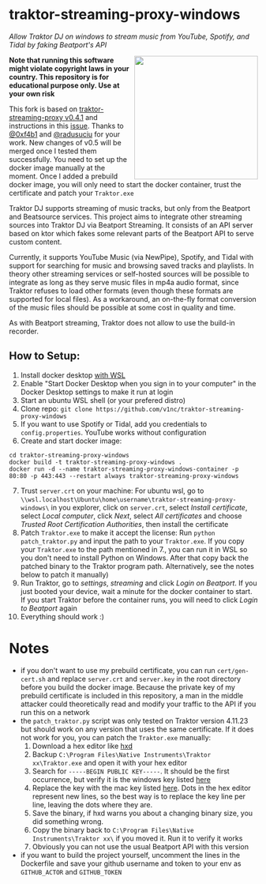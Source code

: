 # traktor-streaming-proxy-windows
*Allow Traktor DJ on windows to stream music from YouTube, Spotify, and Tidal by faking Beatport's API*

<img src="screenshot.png" align="right" width="250"></a>

**Note that running this software might violate copyright laws in your country. This repository is for educational purpose only. Use at your own risk**


This fork is based on [traktor-streaming-proxy v0.4.1](https://github.com/0xf4b1/traktor-streaming-proxy) and instructions in this [issue](https://github.com/0xf4b1/traktor-streaming-proxy/issues/13). Thanks to [@0xf4b1](https://github.com/0xf4b1) and [@radusuciu](https://github.com/radusuciu) for your work. New changes of v0.5 will be merged once I tested them successfully. You need to set up the docker image manually at the moment. Once I added a prebuild docker image, you will only need to start the docker container, trust the certificate and patch your `Traktor.exe`


Traktor DJ supports streaming of music tracks, but only from the Beatport and Beatsource services.
This project aims to integrate other streaming sources into Traktor DJ via Beatport Streaming.
It consists of an API server based on ktor which fakes some relevant parts of the Beatport API to serve custom content.

Currently, it supports YouTube Music (via NewPipe), Spotify, and Tidal with support for searching for music and browsing saved tracks and playlists.
In theory other streaming services or self-hosted sources will be possible to integrate as long as they serve music files in mp4a audio format, since Traktor refuses to load other formats (even though these formats are supported for local files).
As a workaround, an on-the-fly format conversion of the music files should be possible at some cost in quality and time.

As with Beatport streaming, Traktor does not allow to use the build-in recorder.

## How to Setup:
1. Install docker desktop [with WSL](https://docs.docker.com/desktop/features/wsl/)
2. Enable "Start Docker Desktop when you sign in to your computer" in the Docker Desktop settings to make it run at login
3. Start an ubuntu WSL shell (or your prefered distro)
4. Clone repo: `git clone https://github.com/v1nc/traktor-streaming-proxy-windows`
5. If you want to use Spotify or Tidal, add you credentials to `config.properties`. YouTube works without configuration
6. Create and start docker image:
```
cd traktor-streaming-proxy-windows
docker build -t traktor-streaming-proxy-windows .
docker run -d --name traktor-streaming-proxy-windows-container -p 80:80 -p 443:443 --restart always traktor-streaming-proxy-windows
```
7. Trust `server.crt` on your machine: For ubuntu wsl, go to `\\wsl.localhost\Ubuntu\home\username\traktor-streaming-proxy-windows\` in you explorer, click on `server.crt`, select *Install certificate*, select *Local computer*, click *Next*, select *All certificates* and choose *Trusted Root Certification Authorities*, then install the certificate
8. Patch `Traktor.exe` to make it accept the license: Run `python patch_traktor.py` and input the path to your `Traktor.exe`. If you copy your `Traktor.exe` to the path mentioned in 7., you can run it in WSL so you don't need to install Python on Windows. After that copy back the patched binary to the Traktor program path. Alternatively, see the notes below to patch it manually)
9. Run Traktor, go to *settings*, *streaming* and click *Login on Beatport*. If you just booted your device, wait a minute for the docker container to start. If you start Traktor before the container runs, you will need to click *Login to Beatport* again
10. Everything should work :)

# Notes
- if you don't want to use my prebuild certificate, you can run `cert/gen-cert.sh` and replace `server.crt` and `server.key` in the root directory before you build the docker image. Because the private key of my prebuild certificate is included in this repository, a man in the middle attacker could theoretically read and modify your traffic to the API if you run this on a network
- the `patch_traktor.py` script was only tested on Traktor version 4.11.23 but should work on any version that uses the same certificate. If it does not work for you, you can patch the `Traktor.exe` manually:
  1. Download a hex editor like [hxd](https://mh-nexus.de/de/hxd/)
  2. Backup `C:\Program Files\Native Instruments\Traktor xx\Traktor.exe` and open it with your hex editor
  3. Search for `-----BEGIN PUBLIC KEY-----`. It should be the first occurrence, but verify it is the windows key listed [here](https://github.com/0xf4b1/traktor-streaming-proxy/issues/13#issuecomment-1742184706)
  4. Replace the key with the mac key listed [here](https://github.com/0xf4b1/traktor-streaming-proxy/issues/13#issuecomment-1742184706). Dots in the hex editor represent new lines, so the best way is to replace the key line per line, leaving the dots where they are. 
  5. Save the binary, if hxd warns you about a changing binary size, you did something wrong.
  6. Copy the binary back to `C:\Program Files\Native Instruments\Traktor xx\` if you moved it. Run it to verify it works
  7. Obviously you can not use the usual Beatport API with this version
- if you want to build the project yourself, uncomment the lines in the Dockerfile and save your github username and token to your env as `GITHUB_ACTOR` and `GITHUB_TOKEN`
